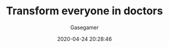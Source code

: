 ---
title: Transform everyone in doctors
description: "Everyone will be a doctor! #StayHome"
image: /uploads/mods/doctors.png
date: 2020-04-24 20:28:46
author:
  - Gasegamer
userscript: true
broken: true
buttons:
  - name: Install
    href: https://greasyfork.org/scripts/401849-transform-everyone-in-doctors/code/Transform%20everyone%20in%20doctors.user.js
---